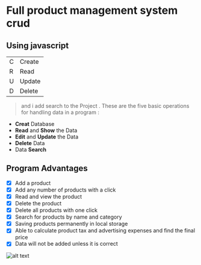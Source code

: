 # Full product management system **crud** 

## Using javascript

|||
|-|------|
|C|Create|
|R|Read  |
|U|Update|
|D|Delete|

>and i add search to the Project .
These are the five basic operations for handling data in a program :
- **Creat** Database
- **Read** and **Show** the Data 
- **Edit** and **Update** the Data
- **Delete** Data
- Data **Search**

## Program Advantages
- [x] Add a product
- [x] Add any number of products with a click
- [x] Read and view the product
- [x] Delete the product
- [x] Delete all products with one click
- [x] Search for products by name and category
- [x] Saving products permanently in local storage
- [x] Able to calculate product tax and advertising expenses and find the final price
- [x] Data will not be added unless it is correct

![alt text](https://github.com/MRWNIO/WebAppProjects/blob/main/CrudJavascript/ProductManagerSystem/SS.png?raw=true)
